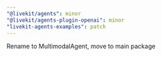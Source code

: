 ```yaml
---
"@livekit/agents": minor
"@livekit/agents-plugin-openai": minor
"livekit-agents-examples": patch
---
```


Rename to MultimodalAgent, move to main package

